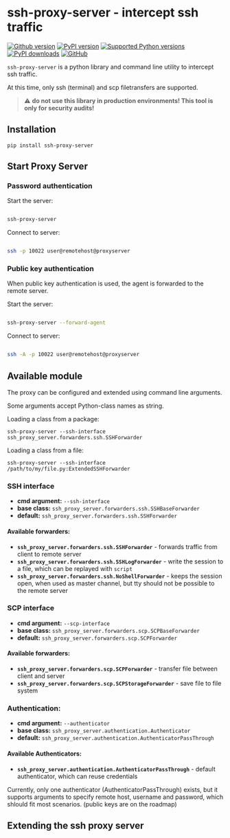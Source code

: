 # ssh-proxy-server - intercept ssh traffic

[![Github version](https://img.shields.io/github/v/release/manfred-kaiser/ssh-proxy-server?label=github&logo=github)](https://github.com/manfred-kaiser/ssh-proxy-server/releases)
[![PyPI version](https://img.shields.io/pypi/v/ssh-proxy-server.svg?logo=pypi&logoColor=FFE873)](https://pypi.org/project/ssh-proxy-server/)
[![Supported Python versions](https://img.shields.io/pypi/pyversions/ssh-proxy-server.svg?logo=python&logoColor=FFE873)](https://pypi.org/project/ssh-proxy-server/)
[![PyPI downloads](https://img.shields.io/pypi/dm/signed-xmlrpc.svg)](https://pypistats.org/packages/ssh-proxy-server)
[![GitHub](https://img.shields.io/github/license/manfred-kaiser/ssh-proxy-server.svg)](LICENSE)


`ssh-proxy-server` is a python library and command line utility to intercept ssh traffic.

At this time, only ssh (terminal) and scp filetransfers are supported.

> :warning: **do not use this library in production environments! This tool is only for security audits!**

## Installation

`pip install ssh-proxy-server`

## Start Proxy Server

### Password authentication


Start the server:


```bash

ssh-proxy-server

```

Connect to server:

```bash

ssh -p 10022 user@remotehost@proxyserver

```

### Public key authentication

When public key authentication is used, the agent is forwarded to the remote server.

Start the server:

```bash

ssh-proxy-server --forward-agent

```

Connect to server:

```bash

ssh -A -p 10022 user@remotehost@proxyserver

```
## Available module

The proxy can be configured and extended using command line arguments.

Some arguments accept Python-class names as string.

Loading a class from a package:

`ssh-proxy-server --ssh-interface ssh_proxy_server.forwarders.ssh.SSHForwarder`

Loading a class from a file:

`ssh-proxy-server --ssh-interface /path/to/my/file.py:ExtendedSSHForwarder`

### SSH interface

- **cmd argument:** `--ssh-interface`
- **base class:** `ssh_proxy_server.forwarders.ssh.SSHBaseForwarder`
- **default:** `ssh_proxy_server.forwarders.ssh.SSHForwarder`

#### Available forwarders:

- **`ssh_proxy_server.forwarders.ssh.SSHForwarder`** - forwards traffic from client to remote server
- **`ssh_proxy_server.forwarders.ssh.SSHLogForwarder`** - write the session to a file, which can be replayed with `script`
- **`ssh_proxy_server.forwarders.ssh.NoShellForwarder`** - keeps the session open, when used as master channel, but tty should not be possible to the remote server


### SCP interface

- **cmd argument:** `--scp-interface`
- **base class:** `ssh_proxy_server.forwarders.scp.SCPBaseForwarder`
- **default:** `ssh_proxy_server.forwarders.scp.SCPForwarder`

#### Available forwarders:

- **`ssh_proxy_server.forwarders.scp.SCPForwarder`** - transfer file between client and server
- **`ssh_proxy_server.forwarders.scp.SCPStorageForwarder`** - save file to file system


### Authentication:

- **cmd argument:** `--authenticator`
- **base class:** `ssh_proxy_server.authentication.Authenticator`
- **default:** `ssh_proxy_server.authentication.AuthenticatorPassThrough`

#### Available Authenticators:

- **`ssh_proxy_server.authentication.AuthenticatorPassThrough`** - default authenticator, which can reuse credentials

Currently, only one authenticator (AuthenticatorPassThrough) exists, but it supports arguments to specify remote host, username and password, which shlould fit most scenarios. (public keys are on the roadmap)


## Extending the ssh proxy server

